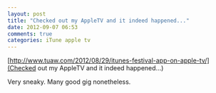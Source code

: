 ```yaml
---
layout: post
title: "Checked out my AppleTV and it indeed happened..."
date: 2012-09-07 06:53
comments: true
categories: iTune apple tv
---
```

[http://www.tuaw.com/2012/08/29/itunes-festival-app-on-apple-tv/](Checked out my AppleTV and it indeed happened...)


Very sneaky. Many good gig nonetheless.

